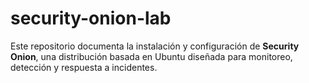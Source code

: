 # security-onion-lab
Este repositorio documenta la instalación y configuración de **Security Onion**, una distribución basada en Ubuntu diseñada para monitoreo, detección y respuesta a incidentes.
